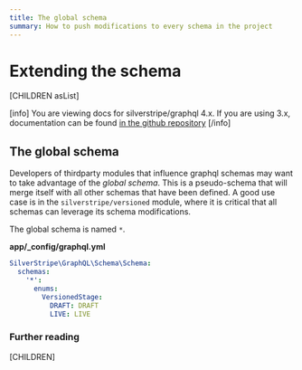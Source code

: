```yaml
---
title: The global schema
summary: How to push modifications to every schema in the project
---
```


# Extending the schema

[CHILDREN asList]

[info]
You are viewing docs for silverstripe/graphql 4.x.
If you are using 3.x, documentation can be found
[in the github repository](https://github.com/silverstripe/silverstripe-graphql/tree/3)
[/info]

## The global schema

Developers of thirdparty modules that influence graphql schemas may want to take advantage
of the _global schema_. This is a pseudo-schema that will merge itself with all other schemas
that have been defined. A good use case is in the `silverstripe/versioned` module, where it
is critical that all schemas can leverage its schema modifications.

The global schema is named `*`.

**app/_config/graphql.yml**
```yaml
SilverStripe\GraphQL\Schema\Schema:
  schemas:
    '*':
      enums:
        VersionedStage:
          DRAFT: DRAFT
          LIVE: LIVE
```

### Further reading

[CHILDREN]
